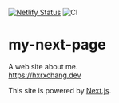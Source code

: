 [![Netlify Status](https://api.netlify.com/api/v1/badges/7ab25039-031d-4639-9cd9-0367b7070f25/deploy-status)](https://app.netlify.com/sites/hxrxchang/deploys)
![CI](https://github.com/hxrxchang/my-next-page/workflows/CI/badge.svg)

# my-next-page

A web site about me.  
https://hxrxchang.dev

This site is powered by [Next.js](https://nextjs.org/).
